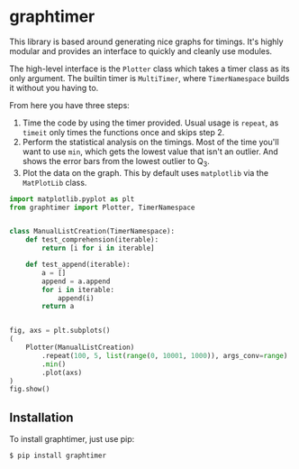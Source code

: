 # graphtimer

This library is based around generating nice graphs for timings.
It's highly modular and provides an interface to quickly and cleanly use modules. 

The high-level interface is the `Plotter` class which takes a timer class as its only argument. The builtin timer is `MultiTimer`, where `TimerNamespace` builds it without you having to. 

From here you have three steps:

1. Time the code by using the timer provided. Usual usage is `repeat`, as `timeit` only times the functions once and skips step 2.
2. Perform the statistical analysis on the timings. Most of the time you'll want to use `min`, which gets the lowest value that isn't an outlier. And shows the error bars from the lowest outlier to Q<sub>3</sub>.
3. Plot the data on the graph. This by default uses `matplotlib` via the `MatPlotLib` class.

```python
import matplotlib.pyplot as plt
from graphtimer import Plotter, TimerNamespace


class ManualListCreation(TimerNamespace):
    def test_comprehension(iterable):
        return [i for i in iterable]

    def test_append(iterable):
        a = []
        append = a.append
        for i in iterable:
            append(i)
        return a


fig, axs = plt.subplots()
(
    Plotter(ManualListCreation)
        .repeat(100, 5, list(range(0, 10001, 1000)), args_conv=range)
        .min()
        .plot(axs)
)
fig.show()
```

## Installation

To install graphtimer, just use pip:

```
$ pip install graphtimer
```